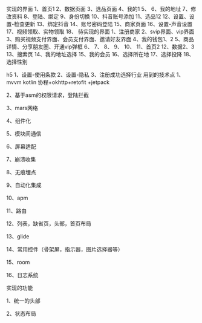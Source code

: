 实现的界面
1、首页1
2、数据页面
3、选品页面
4、我的1
5、
6、我的地址
7、修改资料
8、登陆、绑定
9、身份切换
10、抖音账号添加
11、选品12
12、设置、设置-检查更新
13、绑定抖音
14、账号密码登陆
15、商家页面
16、设置-声音设置
17、视频领取、实物领取
18、
待实现的界面
1、注册商家
2、svip界面、vip界面
3、购买视频支付界面、会员支付界面、邀请好友界面
4、我的钱包1、2
5、商品详情、分享朋友圈、开通vip弹框
6、
7、
8、
9、
10、
11、首页2
12、数据2、3
13、搜索页
14、我的地址选择
15、我的会员
16、选择所在地
17、选择投降
18、选择性别

h5
1、设置-使用条款
2、设置-隐私
3、注册成功选择行业
用到的技术点
1、mvvm kotlin 协程+okhttp+retofit +jetpack

2、基于asm的权限请求，登陆拦截

3、mars网络

4、组件化

5、模块间通信

6、屏幕适配

7、崩溃收集

8、无痕埋点

9、自动化集成

10、apm

11、路由

12、列表，缺省页，头部，首页布局

13、glide

14、常用控件（骨架屏，指示器，图片选择器等）

15、room

16、日志系统

实现的功能

1、统一的头部

2、状态布局


